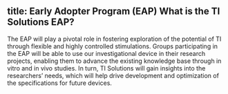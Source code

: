 title: Early Adopter Program (EAP) 
What is the TI Solutions EAP?
---
The EAP will play a pivotal role in fostering exploration of the potential of TI through flexible and highly controlled stimulations. Groups participating in the EAP will be able to use our investigational device in their research projects, enabling them to advance the existing knowledge base through in vitro and in vivo studies. In turn, TI Solutions will gain insights into the researchers’ needs, which will help drive development and optimization of the specifications for future devices.
